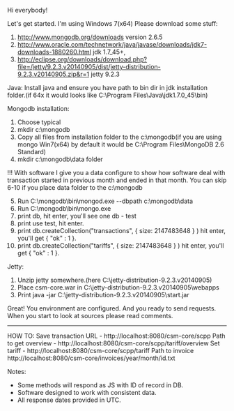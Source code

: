 Hi everybody!

Let's get started. I'm using Windows 7(x64)
Please download some stuff:
1. http://www.mongodb.org/downloads version 2.6.5
2. http://www.oracle.com/technetwork/java/javase/downloads/jdk7-downloads-1880260.html jdk 1.7_45+,
3. http://eclipse.org/downloads/download.php?file=/jetty/9.2.3.v20140905/dist/jetty-distribution-9.2.3.v20140905.zip&r=1 jetty 9.2.3

Java:
Install java and ensure you have path to bin dir in jdk installation folder.(if 64x it would looks like C:\Program Files\Java\jdk1.7.0_45\bin)

Mongodb installation:
1. Choose typical
2. mkdir c:\mongodb
3. Copy all files from installation folder to the c:\mongodb(if you are using mongo Win7(x64) by default it would be C:\Program Files\MongoDB 2.6 Standard)
4. mkdir c:\mongodb\data folder

!!! With software I give you a data configure to show how software deal with transaction started
in previous month and ended in that month.
You can skip 6-10 if you place data folder to the c:\mongodb

5. Run C:\mongodb\bin\mongod.exe --dbpath c:\mongodb\data
6. Run C:\mongodb\bin\mongo.exe
7. print db, hit enter, you'll see one db - test
8. print use test, hit enter.
9. print db.createCollection("transactions", { size: 2147483648 } ) hit enter, you'll get { "ok" : 1 }.
10. print db.createCollection("tariffs", { size: 2147483648 } ) hit enter, you'll get { "ok" : 1 }.


Jetty:
1. Unzip jetty somewhere.(here C:\jetty-distribution-9.2.3.v20140905)
2. Place csm-core.war in C:\jetty-distribution-9.2.3.v20140905\webapps
3. Print java -jar C:\jetty-distribution-9.2.3.v20140905\start.jar



Great! You environment are configured. And you ready to send requests.
When you start to look at sources please read comments.

******************************************************************************
HOW TO:
Save transaction URL - http://localhost:8080/csm-core/scpp
Path to get overview - http://localhost:8080/csm-core/scpp/tariff/overview
Set tariff - http://localhost:8080/csm-core/scpp/tariff
Path to invoice http://localhost:8080/csm-core/invoices/year/month/id.txt

Notes:
- Some methods will respond as JS with ID of record in DB.
- Software designed to work with consistent data.
- All response dates provided in UTC.


